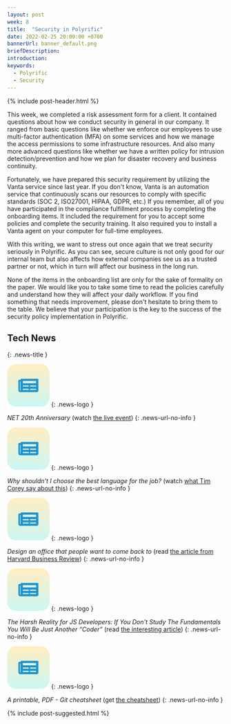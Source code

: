 ```yaml
---
layout: post
week: 8
title:  "Security in Polyrific"
date: 2022-02-25 20:00:00 +0700
bannerUrl: banner_default.png
briefDescription: 
introduction:
keywords:
  - Polyrific
  - Security
---
```


{% include post-header.html %}

This week, we completed a risk assessment form for a client. It contained questions about how we conduct security in general in our company. It ranged from basic questions like whether we enforce our employees to use multi-factor authentication (MFA) on some services and how we manage the access permissions to some infrastructure resources. And also many more advanced questions like whether we have a written policy for intrusion detection/prevention and how we plan for disaster recovery and business continuity.

Fortunately, we have prepared this security requirement by utilizing the Vanta service since last year. If you don't know, Vanta is an automation service that continuously scans our resources to comply with specific standards (SOC 2, ISO27001, HIPAA, GDPR, etc.) If you remember, all of you have participated in the compliance fulfillment process by completing the onboarding items. It included the requirement for you to accept some policies and complete the security training. It also required you to install a Vanta agent on your computer for full-time employees.

With this writing, we want to stress out once again that we treat security seriously in Polyrific. As you can see, secure culture is not only good for our internal team but also affects how external companies see us as a trusted partner or not, which in turn will affect our business in the long run.

None of the items in the onboarding list are only for the sake of formality on the paper. We would like you to take some time to read the policies carefully and understand how they will affect your daily workflow. If you find something that needs improvement, please don't hesitate to bring them to the table. We believe that your participation is the key to the success of the security policy implementation in Polyrific.

## Tech News
{: .news-title }

![memo](/assets/images/tech-news.svg)
{: .news-logo }

*NET 20th Anniversary* (watch [the live event](https://youtu.be/67tCWKnweso))
{: .news-url-no-info }

![memo](/assets/images/tech-news.svg)
{: .news-logo }

*Why shouldn't I choose the best language for the job?* (watch [what Tim Corey say about this](https://youtu.be/IeN4mrGBNQU))
{: .news-url-no-info }

![memo](/assets/images/tech-news.svg)
{: .news-logo }

*Design an office that people want to come back to* (read [the article from Harvard Business Review](https://hbr.org/2022/01/design-an-office-that-people-want-to-come-back-to))
{: .news-url-no-info }

![memo](/assets/images/tech-news.svg)
{: .news-logo }

*The Harsh Reality for JS Developers: If You Don't Study The Fundamentals You Will Be Just Another “Coder”* (read [the interesting article](https://dev.to/dragosnedelcu/the-harsh-reality-for-js-developers-master-the-fundamentals-or-you-will-be-just-a-coder-21ke))
{: .news-url-no-info }

![memo](/assets/images/tech-news.svg)
{: .news-logo }

*A printable, PDF - Git cheatsheet* (get [the cheatsheet](https://dev.to/tqbit/a-printable-pdf-git-cheatsheet-33bd))
{: .news-url-no-info }

{% include post-suggested.html %}
